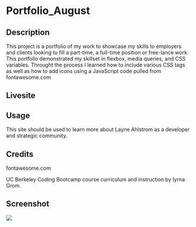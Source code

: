 # Portfolio_August

## Description

This project is a portfolio of my work to showcase my skills to employers and clients looking to fill a part-time, a full-time position or free-lance work. This portfolio demonstrated my skillset in flexbox, media queries, and CSS variables. Throught the process I learned how to include various CSS tags as well as how to add icons using a JavaScript code pulled from fontawesome.com

## Livesite
<!-- include deployed link to landing page -->

## Usage

This site should be used to learn more about Layne Ahlstrom as a developer and strategic community.

## Credits

fontawesome.com 
<!-- [include deployed link to about me section] -->

UC Berkeley Coding Bootcamp course curriculum and instruction by Iyrna Grom. 

## Screenshot 
<img src="_C__Users_Layne%20Ahlstrom_Desktop_my_class_repo_challenges_Portfolio_August_Main_index.html.png">
